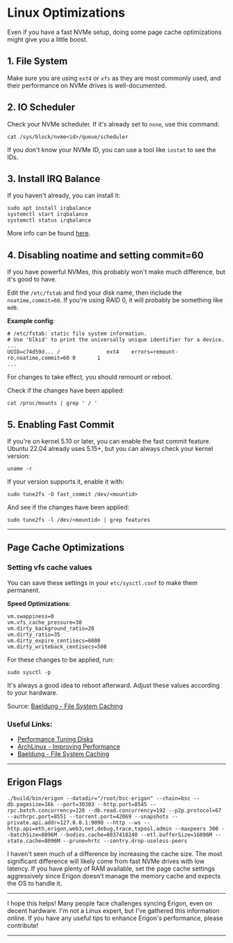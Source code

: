 # Linux Optimizations

Even if you have a fast NVMe setup, doing some page cache optimizations might give you a little boost.

## 1. File System

Make sure you are using `ext4` or `xfs` as they are most commonly used, and their performance on NVMe drives is well-documented.

## 2. IO Scheduler

Check your NVMe scheduler. If it's already set to `none`, use this command:

```
cat /sys/block/nvme<id>/queue/scheduler
```

If you don't know your NVMe ID, you can use a tool like `iostat` to see the IDs.

## 3. Install IRQ Balance

If you haven't already, you can install it:

```
sudo apt install irqbalance
systemctl start irqbalance
systemctl status irqbalance
```

More info can be found [here](https://access.redhat.com/documentation/en-us/red_hat_enterprise_linux/6/html/performance_tuning_guide/sect-red_hat_enterprise_linux-performance_tuning_guide-tool_reference-irqbalance).

## 4. Disabling noatime and setting commit=60

If you have powerful NVMes, this probably won't make much difference, but it's good to have. 

Edit the `/etc/fstab` and find your disk name, then include the `noatime,commit=60`. If you're using RAID 0, it will probably be something like `md0`.

**Example config**:

```
# /etc/fstab: static file system information.
# Use 'blkid' to print the universally unique identifier for a device.
...
UUID=c74d59d... /               ext4    errors=remount-ro,noatime,commit=60 0       1
...
```

For changes to take effect, you should remount or reboot.

Check if the changes have been applied:

```
cat /proc/mounts | grep ' / '
```

## 5. Enabling Fast Commit

If you're on kernel 5.10 or later, you can enable the fast commit feature. Ubuntu 22.04 already uses 5.15+, but you can always check your kernel version:

```
uname -r
```

If your version supports it, enable it with:

```
sudo tune2fs -O fast_commit /dev/<mountid>
```

And see if the changes have been applied:

```
sudo tune2fs -l /dev/<mountid> | grep features
```

---

## Page Cache Optimizations

### Setting vfs cache values

You can save these settings in your `etc/sysctl.conf` to make them permanent.

**Speed Optimizations**:

```
vm.swappiness=0
vm.vfs_cache_pressure=30
vm.dirty_background_ratio=20
vm.dirty_ratio=35
vm.dirty_expire_centisecs=6000
vm.dirty_writeback_centisecs=500
```

For these changes to be applied, run:

```
sudo sysctl -p
```

It's always a good idea to reboot afterward. Adjust these values according to your hardware.

Source: [Baeldung - File System Caching](https://www.baeldung.com/linux/file-system-caching)

### Useful Links:

- [Performance Tuning Disks](https://cromwell-intl.com/open-source/performance-tuning/disks.html)
- [ArchLinux - Improving Performance](https://wiki.archlinux.org/title/improving_performance)
- [Baeldung - File System Caching](https://www.baeldung.com/linux/file-system-caching)

---

## Erigon Flags

```
./build/bin/erigon --datadir="/root/bsc-erigon" --chain=bsc --db.pagesize=16k --port=30303 --http.port=8545 --rpc.batch.concurrency=128 --db.read.concurrency=192 --p2p.protocol=67 --authrpc.port=8551 --torrent.port=42069 --snapshots --private.api.addr=127.0.0.1:9090 --http --ws --http.api=eth,erigon,web3,net,debug,trace,txpool,admin --maxpeers 300 --batchSize=8096M --bodies.cache=8037418240 --etl.bufferSize=16096M --state.cache=8096M --prune=hrtc --sentry.drop-useless-peers
```

I haven't seen much of a difference by increasing the cache size. The most significant difference will likely come from fast NVMe drives with low latency. If you have plenty of RAM available, set the page cache settings aggressively since Erigon doesn't manage the memory cache and expects the OS to handle it.

---

I hope this helps! Many people face challenges syncing Erigon, even on decent hardware. I'm not a Linux expert, but I've gathered this information online. If you have any useful tips to enhance Erigon's performance, please contribute!

---
#
